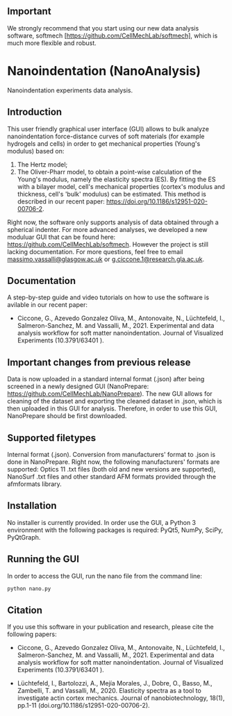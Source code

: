 ## Important
We strongly recommend that you start using our new data analysis software, softmech [https://github.com/CellMechLab/softmech], which is much more flexible and robust.

# Nanoindentation (NanoAnalysis) 

Nanoindentation experiments data analysis. 

## Introduction 
This user friendly graphical user interface (GUI) allows to bulk analyze nanoindentation force-distance curves of soft materials (for example hydrogels and cells) in order to get mechanical properties (Young\'s modulus) based on: 
1. The Hertz model;
2. The Oliver-Pharr model, to obtain a point-wise calculation of the Young\'s modulus, namely the elasticity spectra (ES). By fitting the ES with a bilayer model, cell's mechanical properties (cortex's modulus and thickness, cell's 'bulk' modulus) can be estimated. This method is described in our recent paper: https://doi.org/10.1186/s12951-020-00706-2.

Right now, the software only supports analysis of data obtained through a spherical indenter.
For more advanced analyses, we developed a new moduluar GUI that can be found here: https://github.com/CellMechLab/softmech. However the project is still lacking documentation. For more questions, feel free to email massimo.vassalli@glasgow.ac.uk or g.ciccone.1@research.gla.ac.uk.

## Documentation 
A step-by-step guide and video tutorials on how to use the software is avilable in our recent paper:

- Ciccone, G., Azevedo Gonzalez Oliva, M., Antonovaite, N., Lüchtefeld, I., Salmeron-Sanchez, M. and Vassalli, M., 2021. Experimental and data analysis workflow for soft matter nanoindentation. Journal of Visualized Experiments (10.3791/63401
).

## Important changes from previous release 
Data is now uploaded in a standard internal format (.json) after being screened in a newly designed  GUI (NanoPrepare: https://github.com/CellMechLab/NanoPrepare). The new GUI allows for cleaning of the dataset and exporting the cleaned dataset in .json, which is then uploaded in this GUI for analysis. Therefore, in order to use this GUI, NanoPrepare should be first downloaded. 

## Supported filetypes 
Internal format (.json). Conversion from manufacturers' format to .json is done in NanoPrepare. Right now, the following manufacturers' formats are supported: Optics 11 .txt files (both old and new versions are supported), NanoSurf .txt files and other standard AFM formats provided through the afmformats library. 

## Installation 
No installer is currently provided. In order use the GUI, a Python 3 environment with the following packages is required: PyQt5, NumPy, SciPy, PyQtGraph.

## Running the GUI
In order to access the GUI, run the nano file from the command line: 
```bash
python nano.py 
```
## Citation 
If you use this software in your publication and research, please cite the following papers: 

- Ciccone, G., Azevedo Gonzalez Oliva, M., Antonovaite, N., Lüchtefeld, I., Salmeron-Sanchez, M. and Vassalli, M., 2021. Experimental and data analysis workflow for soft matter nanoindentation. Journal of Visualized Experiments (10.3791/63401
).

- Lüchtefeld, I., Bartolozzi, A., Mejía Morales, J., Dobre, O., Basso, M., Zambelli, T. and Vassalli, M., 2020. Elasticity spectra as a tool to investigate actin cortex mechanics. Journal of nanobiotechnology, 18(1), pp.1-11 (doi.org/10.1186/s12951-020-00706-2).
